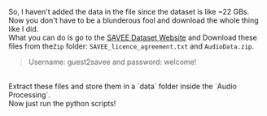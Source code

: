 So, I haven't added the data in the file since the dataset is like ~22 GBs. </br>
Now you don't have to be a blunderous fool and download the whole thing like I did. </br>
What you can do is go to the [SAVEE Dataset Website](http://kahlan.eps.surrey.ac.uk/savee/Data/) and Download these files from the`Zip` folder: `SAVEE_licence_agreement.txt` and `AudioData.zip`. </br>

<blockquote>
Username: guest2savee and password: welcome!
</blockquote></br>
Extract these files and store them in a `data` folder inside the `Audio Processing`. </br>
Now just run the python scripts!
